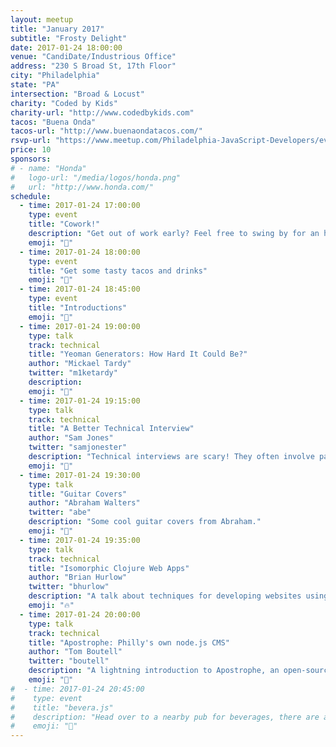```yaml
---
layout: meetup
title: "January 2017"
subtitle: "Frosty Delight"
date: 2017-01-24 18:00:00
venue: "CandiDate/Industrious Office"
address: "230 S Broad St, 17th Floor"
city: "Philadelphia"
state: "PA"
intersection: "Broad & Locust"
charity: "Coded by Kids"
charity-url: "http://www.codedbykids.com"
tacos: "Buena Onda"
tacos-url: "http://www.buenaondatacos.com/"
rsvp-url: "https://www.meetup.com/Philadelphia-JavaScript-Developers/events/236495570/"
price: 10
sponsors:
# - name: "Honda"
#   logo-url: "/media/logos/honda.png"
#   url: "http://www.honda.com/"
schedule:
  - time: 2017-01-24 17:00:00
    type: event
    title: "Cowork!"
    description: "Get out of work early? Feel free to swing by for an hour of coworking."
    emoji: "🏡"
  - time: 2017-01-24 18:00:00
    type: event
    title: "Get some tasty tacos and drinks"
    emoji: "🌮"
  - time: 2017-01-24 18:45:00
    type: event
    title: "Introductions"
    emoji: "👋"
  - time: 2017-01-24 19:00:00
    type: talk
    track: technical
    title: "Yeoman Generators: How Hard It Could Be?"
    author: "Mickael Tardy"
    twitter: "m1ketardy"
    description:
    emoji: "🎩"
  - time: 2017-01-24 19:15:00
    type: talk
    track: technical
    title: "A Better Technical Interview"
    author: "Sam Jones"
    twitter: "samjonester"
    description: "Technical interviews are scary! They often involve pairing, but not the way we do it in real life. Let's discuss a better way to handle technical interviews than playing buzzword bingo and solving algorithms as fast as we can!"
    emoji: "💚"
  - time: 2017-01-24 19:30:00
    type: talk
    title: "Guitar Covers"
    author: "Abraham Walters"
    twitter: "abe"
    description: "Some cool guitar covers from Abraham."
    emoji: "🎸"
  - time: 2017-01-24 19:35:00
    type: talk
    track: technical
    title: "Isomorphic Clojure Web Apps"
    author: "Brian Hurlow"
    twitter: "bhurlow"
    description: "A talk about techniques for developing websites using isomorphic Clojure code – so Clojure(script) that runs on the jvm and in the browser sharing as much generic code as possible. This opens up areas lots of interesting possibilities for web applications – server-side rendering of React components, lots more code reuse, hot-reloading, this kind of 🔥. Many people have explored these techniques in js, but less so in the Clojure world."
    emoji: "🔥"
  - time: 2017-01-24 20:00:00
    type: talk
    track: technical
    title: "Apostrophe: Philly's own node.js CMS"
    author: "Tom Boutell"
    twitter: "boutell"
    description: "A lightning introduction to Apostrophe, an open-source CMS built entirely on node.js and JavaScript here in Philly. Learn how to create sites with contextual editing, custom widgets and custom content times with a minimum of code... and when there is code, it's all JavaScript."
    emoji: "📝"
#  - time: 2017-01-24 20:45:00
#    type: event
#    title: "bevera.js"
#    description: "Head over to a nearby pub for beverages, there are a couple down the street."
#    emoji: "🍷"
---
```

